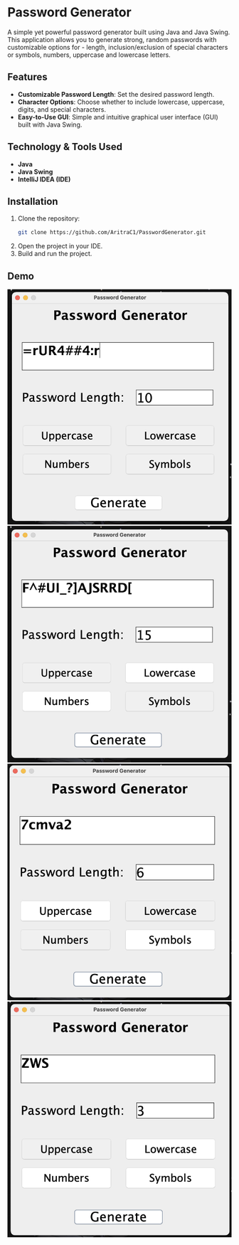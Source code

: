 # Password Generator

A simple yet powerful password generator built using Java and Java Swing. This application allows you to generate strong, random passwords with customizable options for - length, inclusion/exclusion of special characters or symbols, numbers, uppercase and lowercase letters.

## Features

- **Customizable Password Length**: Set the desired password length.
- **Character Options**: Choose whether to include lowercase, uppercase, digits, and special characters.
- **Easy-to-Use GUI**: Simple and intuitive graphical user interface (GUI) built with Java Swing.

## Technology & Tools Used

- **Java**
- **Java Swing** 
- **IntelliJ IDEA (IDE)**

## Installation

1. Clone the repository:
    ```bash
    git clone https://github.com/AritraC1/PasswordGenerator.git
    ```
2. Open the project in your IDE.
3. Build and run the project.

## Demo
![Sample1](src/Demo/img1.png)
![Sample2](src/Demo/img2.png)
![Sample3](src/Demo/img3.png)
![Sample4](src/Demo/img4.png)
